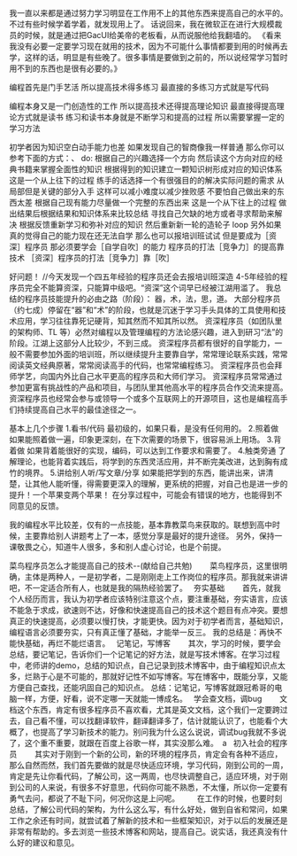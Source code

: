 我一直以来都是通过努力学习明显在工作用不上的其他东西来提高自己的水平的。不过有些时候学着学着，就发现用上了。
话说回来，我在微软正在进行大规模裁员的时候，就是通过把GacUI给美帝的老板看，从而说服他给我翻墙的。
《看来我没有必要一定要学习现在就用的技术，因为不可能什么事情都要到用的时候再去学，这样的话，明显是有些晚了。很多事情是要做到之前的，所以说经常学习暂时用不到的东西也是很有必要的。》


编程首先是门手艺活
所以提高技术得多练习
最直接的多练习方式就是写代码

编程本身又是一门创造性的工作
所以提高技术还得提高理论知识
最直接得提高理论方式就是读书
练习和读书本身就是不断学习和提高的过程
所以需要掌握一定的学习方法

初学者因为知识空白动手能力也差
如果发现自己的智商像我一样普通
那么你可以参考下面的方式：、
do:
根据自己的兴趣选择一个方向
然后读这个方向对应的经典书籍来掌握全面性的知识
根据得到的知识建立一颗知识树形成对应的知识体系
这是一个从上往下的过程
练手的话选择一个有很强目的的解决实际问题的需求
从局部但是关键的部分入手
这样可以减小难度以减少挫败感
不要怕自己做出来的东西太差
根据自己现有能力尽量做一个完整的东西出来
这是一个从下往上的过程
做出结果后根据结果和知识体系来比较总结
寻找自己欠缺的地方或者寻求帮助来解决
根据反馈重新学习和弥补对应的知识
然后重新新一轮的造轮子
loop
另外如果真的觉得自己的能力现在还无法自学
那么也可以报培训班试试
但是要成为［资深］程序员
那必须要学会［自学自吹］的能力
程序员的打法［竞争力］的提高靠技术
［资深］程序员的打法［竞争力］靠［吹］



好问题！
//今天发现一个四五年经验的程序员还会去报培训班深造
4-5年经验的程序员完全不能算资深，只能算中级吧。“资深”这个词早已经被江湖用滥了。
我总结的程序员技能提升的必由之路（阶段）：
器，术，法，思，道。
大部分程序员（约七成）停留在“器”和“术”的阶段，也就是沉迷于学习手头具体的工具使用和技术应用，学习往往靠死记硬背，知其然而不知其所以然。
资深程序员（如团队里的架构师、TL 等）必然对编程以及管理编程的方法论感兴趣，进入到研习“法”的阶段。江湖上这部分人比较少，不到三成。
资深程序员都有很好的自学能力，一般不需要参加外面的培训班，所以继续提升主要靠自学，常常理论联系实践，常常阅读英文经典原著，常常阅读高手的代码，也常常编程练习。
资深程序员也会拜师学艺，向国内外比自己水平更高的程序员和大师们学习。
资深程序员常常通过参加更富有挑战性的产品和项目，与团队里其他高水平的程序员合作交流来提高。
资深程序员也经常会参与或领导一个或多个互联网上的开源项目，这也是编程高手们持续提高自己水平的最佳途径之一。


基本上几个步骤
1.看书/代码
最初级的，如果只看，是没有任何用的。
2.照着做
如果能照着做一遍，印象更深刻，在下次需要的场景下，很容易派上用场。
3.背着做
如果背着能很好的实现，编码，可以达到工作要求和需要了。
4.触类旁通
了解理论，也能背着实践后，将学到的东西灵活应用，并不断完美改进，达到胸有成竹的境界。
5.讲给别人听/写文章/分享
如果能把学到的东西，能讲出来，讲清楚，让其他人能听懂，得需要更深入的理解，更系统的把握，对自己也是进一步的提升！一个苹果变两个苹果！
在分享过程中，可能会有错误的地方，也能得到不同意见的反馈。


我的编程水平比较差，仅有的一点技能，基本靠教菜鸟来获取的。联想到高中时候，主要靠给别人讲题考上了一本，感觉分享是最好的提升途径。
另外，保持一课敬畏之心，知道牛人很多，多和别人虚心讨论，也是个前提。



菜鸟程序员怎么才能提高自己的技术--(献给自己共勉)
　　菜鸟程序员，这里很明确，主体是两种人，一是初学者，二是刚刚走上工作岗位的程序员。那我就来讲讲吧，不一定适合所有人，也就是我的隔热经验罢了。
  夯实基础
　　首先，就我个人经历而言，我认为初学者应该特别注意这个点，要注重基础，夯实语言，应该不能急于求成，欲速则不达，好像和快速提高自己的技术这个题目有点冲突。要想真正的快速提高，必须要以慢打快，才能更快。因为对于初学者而言，基础知识，编程语言必须要夯实，只有真正懂了基础，才能举一反三。
我的总结是：再快不能快基础，再烂不能烂语言。
  记笔记，写博客
　　其次，学习的时候，要学会总结，要记笔记，告诉你们一个记笔记的好方法，就是写技术博客。在学习过程中，老师讲的demo，总结的知识点，自己记录到技术博客中，由于编程知识点太多，烂熟于心是不可能的，那就好记性不如写博客。写在博客中，既能分享，又能方便自己查找，还能巩固自己的知识点。
总结：记笔记，写博客就跟冠希哥的电脑一样，方便，好看，说不定哪一天就能一博成名。
  学会查文档，调bug
　　文档这个东西，肯定有很多程序员不喜欢看，尤其是英文文档，这个我们一定要跨过去，自己看不懂，可以找翻译软件，翻译翻译多了，估计就能认识了，也能看个大概了，也提高了学习新技术的能力。别问我为什么这么说说，调试bug我就不多说了，这个重不重要，就跟在百度上谷歌一样，其实没那么难。  a
  初入社会的程序员
　　其实对于刚到一个新的公司，新的环境的程序员，肯定会有各种不适应，那么自然而然，我们首先要做的就是尽快适应环境，学习代码，刚到公司的一周，肯定是先让你看代码，了解公司，这一两周，也尽快调整自己，适应环境，对于刚到公司的人来说，有很多不好意思，代码你可能不熟悉，不太懂，所以你一定要有勇气去问，都说了不耻下问，何况你这是上问呢。
　　在工作的时候，也要时刻总结，了解公司代码的架构，为什么这么写，有什么好处，做到自省和常问，如果工作之余还有时间，就尝试着了解新的技术和一些框架知识，对于以后的发展还是非常有帮助的。多去浏览一些技术博客和网站，提高自己。说实话，我还真没有什么好的建议和意见。

































